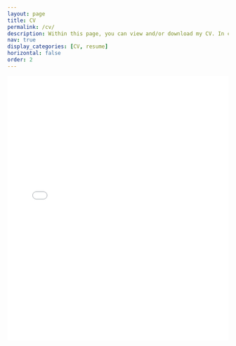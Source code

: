 ```yaml
---
layout: page
title: CV
permalink: /cv/
description: Within this page, you can view and/or download my CV. In case the inline PDF does not appear, you can download the PDF file [here](https://adaniabutto.com/assets/pdf/CV.pdf){:target="_blank"}.
nav: true
display_categories: [CV, resume]
horizontal: false
order: 2
---
```

<iframe title="cv" src="/assets/pdf/CV.pdf" width="100%" height="600px" style="border:none;"></iframe>